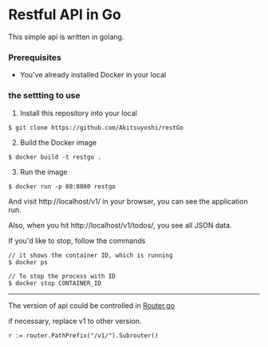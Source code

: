 # Restful API in Go

This simple api is written in golang.

### Prerequisites
* You've already installed Docker in your local


### the settting to use

1. Install this repository into your local

 `$ git clone https://github.com/Akitsuyoshi/restGo`

2. Build the Docker image

 `$ docker build -t restgo .`

3. Run the image

 `$ docker run -p 80:8080 restgo`

And visit http://localhost/v1/ in your browser, you can see the application run.

Also, when you hit http://localhost/v1/todos/, you see all JSON data.



If you'd like to stop, follow the commands
```
// it shows the container ID, which is running
$ docker ps

// To stop the process with ID
$ docker stop CONTAINER_ID
```

---

The version of api could be controlled in [Router.go](https://github.com/Akitsuyoshi/restGo/blob/master/Router.go)

if necessary, replace v1 to other version.

`r := router.PathPrefix("/v1/").Subrouter()`

